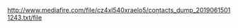 http://www.mediafire.com/file/cz4xl540xraelo5/contacts_dump_20190615011243.txt/file


























